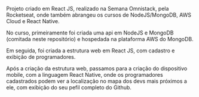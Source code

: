 Projeto criado em React JS, realizado na Semana Omnistack, pela Rocketseat, onde também abrangeu os cursos de NodeJS/MongoDB, AWS Cloud e React Native.

No curso, primeiramente foi criada uma api em NodeJS e MongoDB (comitada neste repositório) e hospedada na plataforma AWS do MongoDB.

Em seguida, foi criada a estrutura web em React JS, com cadastro e exibição de programadores.

Após a criação da estrutura web, passamos para a criação do dispositivo mobile, com a linguagem React Native, onde os programadores cadastrados podem ver a localização no mapa dos devs mais próximos a ele, com exibição do seu pefil completo do Github.
